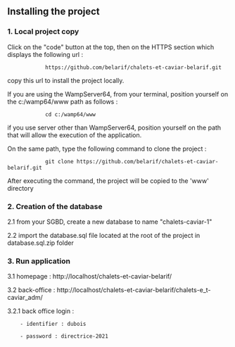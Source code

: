 ## Installing the project

### 1. Local project copy

Click on the "code" button at the top, then on the HTTPS section which displays the following url :

                https://github.com/belarif/chalets-et-caviar-belarif.git 

copy this url to install the project locally.

If you are using the WampServer64, from your terminal, position yourself on the c:/wamp64/www path as follows :

                cd c:/wamp64/www

if you use server other than WampServer64, position yourself on the path that will allow the execution of the
application.

On the same path, type the following command to clone the project :

                git clone https://github.com/belarif/chalets-et-caviar-belarif.git

After executing the command, the project will be copied to the 'www' directory

### 2. Creation of the database

2.1 from your SGBD, create a new database to name "chalets-caviar-1" 

2.2 import the database.sql file located at the root of the project in database.sql.zip folder

### 3. Run application

3.1 homepage : http://localhost/chalets-et-caviar-belarif/ 

3.2 back-office : http://localhost/chalets-et-caviar-belarif/chalets-e_t-caviar_adm/
    
3.2.1 back office login : 

        - identifier : dubois

        - password : directrice-2021
                
